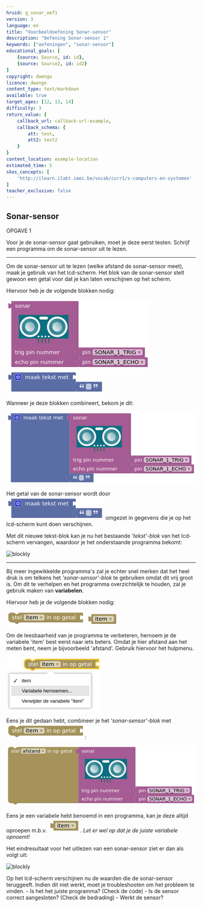 ```yaml
---
hruid: g_sonar_oef1
version: 3
language: en
title: "Voorbeeldoefening Sonar-sensor"
description: "Oefening Sonar-sensor 1"
keywords: ["oefeningen", "sonar-sensor"]
educational_goals: [
    {source: Source, id: id}, 
    {source: Source2, id: id2}
]
copyright: dwengo
licence: dwengo
content_type: text/markdown
available: true
target_ages: [12, 13, 14]
difficulty: 3
return_value: {
    callback_url: callback-url-example,
    callback_schema: {
        att: test,
        att2: test2
    }
}
content_location: example-location
estimated_time: 5
skos_concepts: [
    'http://ilearn.ilabt.imec.be/vocab/curr1/s-computers-en-systemen'
]
teacher_exclusive: false
---
```

## Sonar-sensor

OPGAVE 1

Voor je de sonar-sensor gaat gebruiken, moet je deze eerst testen. Schrijf een programma om de sonar-sensor uit te lezen.

***

Om de sonar-sensor uit te lezen (welke afstand de sonar-sensor meet), maak je gebruik van het lcd-scherm. Het blok van de sonar-sensor stelt gewoon een getal voor dat je kan laten verschijnen op het scherm. 

Hiervoor heb je de volgende blokken nodig:

![](embed/block_sonar.png "blok sonar-sensor")
![](embed/block_text.png "blok tekst")

Wanneer je deze blokken combineert, bekom je dit:

![](embed/combo_text_sonar.png "tekst + sonar-sensor")

Het getal van de sonar-sensor wordt door ![](embed/block_text.png "blok tekst") omgezet in gegevens die je op het lcd-scherm kunt doen verschijnen.

Met dit nieuwe tekst-blok kan je nu het bestaande *'tekst'-blok* van het lcd-scherm vervangen, waardoor je het onderstaande programma bekomt:

![blockly](@learning-object/sonar_m1a/nl/3)

***

Bij meer ingewikkelde programma's zal je echter snel merken dat het heel druk is om telkens het *'sonar-sensor'-blok* te gebruiken omdat dit vrij groot is. Om dit te verhelpen en het programma overzichtelijk te houden, zal je gebruik maken van **variabelen**.

Hiervoor heb je de volgende blokken nodig:

![](embed/block_variable.png "blok variabele")
![](embed/block_item.png "blok item")

Om de leesbaarheid van je programma te verbeteren, hernoem je de variabele 'item' best eerst naar iets beters. Omdat je hier afstand aan het meten bent, neem je bijvoorbeeld 'afstand'. Gebruik hiervoor het hulpmenu.

![](embed/rename_variable.png "hernoemen variabele")

Eens je dit gedaan hebt, combineer je het *'sonar-sensor'-blok* met ![](embed/block_variable.png):

![](embed/combo_variable_sonar.png "afstand")

Eens je een variabele hebt benoemd in een programma, kan je deze altijd oproepen m.b.v. ![](embed/block_item.png "blok item"). *Let er wel op dat je de juiste variabele opnoemt!*

Het eindresultaat voor het uitlezen van een sonar-sensor ziet er dan als volgt uit:

![blockly](@learning-object/sonar_m1b/nl/3)

<div class="alert alert-box alert-success">
Op het lcd-scherm verschijnen nu de waarden die de sonar-sensor teruggeeft. Indien dit niet werkt, moet je troubleshooten om het probleem te vinden.
- Is het het juiste programma? (Check de code)
- Is de sensor correct aangesloten? (Check de bedrading)
- Werkt de sensor?
</div>